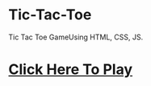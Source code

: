 # Tic-Tac-Toe
Tic Tac Toe GameUsing HTML, CSS, JS.
<h1><a href="https://vaishnaviphirkojstictactoe2701.netlify.app/">Click Here To Play</a></h1>
